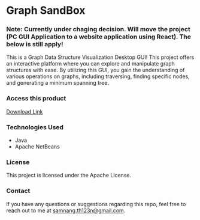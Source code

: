 <h1>Graph SandBox</h1>

<h3>Note: Currently under chaging decision. Will move the project (PC GUI Application to a website application using React). The below is still apply!</h3>

This is a Graph Data Structure Visualization Desktop GUI! This project offers an interactive platform where you can explore and manipulate graph structures with ease. By utilizing this GUI, you gain the understanding of various operations on graphs, including traversing, finding specific nodes, and generating a minimum spanning tree.

<h3>Access this product</h3>
<a href="https://stoicneutron.github.io/project3.html">Download Link</a>

<h3>Technologies Used</h3>

<ul>
  <li>Java</li>
  <li>Apache NetBeans</li>
</ul>

<h3>License</h3>
This project is licensed under the Apache License.

<h3>Contact</h3>

If you have any questions or suggestions regarding this repo, feel free to reach out to me at samnang.th123n@gmail.com.
 
